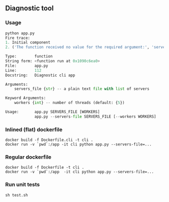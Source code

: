 ## Diagnostic tool

### Usage

```python
python app.py
Fire trace:
1. Initial component
2. ('The function received no value for the required argument:', 'servers_file')

Type:        function
String form: <function run at 0x1090c6ea0>
File:        app.py
Line:        112
Docstring:   Diagnostic cli app

Arguments:
    servers_file {str} -- a plain text file with list of servers

Keyword Arguments:
    workers {int} -- number of threads (default: {5})

Usage:       app.py SERVERS_FILE [WORKERS]
             app.py --servers-file SERVERS_FILE [--workers WORKERS]
```

### Inlined (flat) dockerfile

```
docker build -f Dockerfile.cli -t cli .
docker run -v `pwd`:/app -it cli python app.py --servers-file=...
```

### Regular dockerfile

```
docker build -f Dockerfile -t cli .
docker run -v `pwd`:/app  -it cli python app.py --servers-file=...
```

### Run unit tests

```shell
sh test.sh
```
